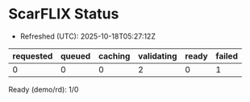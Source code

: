 ﻿# ScarFLIX Status

* Refreshed (UTC): 2025-10-18T05:27:12Z

| requested | queued | caching | validating | ready | failed |
|-----------|--------|---------|------------|-------|--------|
| 0 | 0 | 0 | 2 | 0 | 1 |

Ready (demo/rd): 1/0
